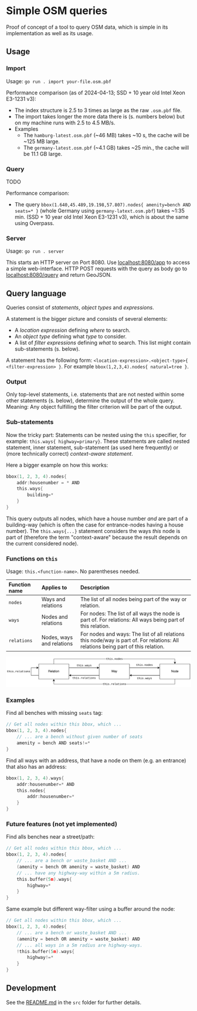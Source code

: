 # Simple OSM queries

Proof of concept of a tool to query OSM data, which is simple in its implementation as well as its usage.

## Usage

### Import

Usage: `go run . import your-file.osm.pbf`

Performance comparison (as of 2024-04-13; SSD + 10 year old Intel Xeon E3-1231 v3):
* The index structure is 2.5 to 3 times as large as the raw `.osm.pbf` file.
* The import takes longer the more data there is (s. numbers below) but on my machine runs with 2.5 to 4.5 MB/s.
* Examples
  * The `hamburg-latest.osm.pbf` (~46 MB) takes ~10 s, the cache will be ~125 MB large.
  * The `germany-latest.osm.pbf` (~4.1 GB) takes ~25 min., the cache will be 11.1 GB large.

### Query

TODO

Performance comparison:
* The query `bbox(1.640,45.489,19.198,57.807).nodes{ amenity=bench AND seats=* }` (whole Germany using `germany-latext.osm.pbf`) takes ~1:35 min. (SSD + 10 year old Intel Xeon E3-1231 v3), which is about the same using Overpass.

### Server

Usage: `go run . server`

This starts an HTTP server on Port 8080. Use [localhost:8080/app](http://localhost:8080/app) to access a simple web-interface.
HTTP POST requests with the query as body go to [localhost:8080/query](http://localhost:8080/query) and return GeoJSON.

## Query language

Queries consist of *statements*, *object types* and *expressions*.

A statement is the bigger picture and consists of several elements:
* A *location expression* defining *where* to search. 
* An *object type* defining what *type* to consider.
* A list of *filter expressions* defining *what* to search. This list might contain sub-statements (s. below).

A statement has the following form: `<location-expression>.<object-type>{ <filter-expression> }`.
For example `bbox(1,2,3,4).nodes{ natural=tree }`.

### Output

Only top-level statements, i.e. statements that are not nested within some other statements (s. below), determine the output of the whole query.
Meaning: Any object fulfilling the filter criterion will be part of the output.

### Sub-statements

Now the tricky part:
Statements can be nested using the `this` specifier, for example: `this.ways{ highway=primary}`.
These statements are called nested statement, inner statement, sub-statement (as used here frequently) or (more technically correct) *context-aware statement*.

Here a bigger example on how this works:
```go
bbox(1, 2, 3, 4).nodes{
    addr:housenumber = * AND
    this.ways{
        building=*
    }
}
```
This query outputs all nodes, which have a house number *and* are part of a building-way (which is often the case for entrance-nodes having a house number).
The `this.ways{...}` statement considers the ways *this* node is part of (therefore the term "context-aware" because the result depends on the current considered node).

### Functions on `this`

Usage: `this.<function-name>`.
No parentheses needed.

| Function name | Applies to                | Description                                                                                                                       |
|:--------------|:--------------------------|:----------------------------------------------------------------------------------------------------------------------------------|
| `nodes`       | Ways and relations        | The list of all nodes being part of the way or relation.                                                                          |
| `ways`        | Nodes and relations       | For nodes: The list of all ways the node is part of. For relations: All ways being part of this relation.                         |
| `relations`   | Nodes, ways and relations | For nodes and ways: The list of all relations this node/way is part of. For relations: All relations being part of this relation. |

![](this-node-way-relations.png)

### Examples

Find all benches with missing `seats` tag:
```go
// Get all nodes within this bbox, which ...
bbox(1, 2, 3, 4).nodes{
    // ... are a bench without given number of seats
    amenity = bench AND seats!=*
}
```

Find all ways with an address, that have a node on them (e.g. an entrance) that also has an address:
```go
bbox(1, 2, 3, 4).ways{
    addr:housenumber=* AND
    this.nodes{
        addr:housenumber=*
    }
}
```

### Future features (not yet implemented)

Find alls benches near a street/path:
```go
// Get all nodes within this bbox, which ...
bbox(1, 2, 3, 4).nodes{
    // ... are a bench or waste_basket AND ...
    (amenity = bench OR amenity = waste_basket) AND
    // ... have any highway-way within a 5m radius.
    this.buffer(5m).ways{
        highway=*
    }
}
```

Same example but different way-filter using a buffer around the node:

```go
// Get all nodes within this bbox, which ...
bbox(1, 2, 3, 4).nodes{
    // ... are a bench or waste_basket AND ...
    (amenity = bench OR amenity = waste_basket) AND
    // ... all ways in a 5m radius are highway-ways.
    !this.buffer(5m).ways{
        highway!=*
    }
}
```

## Development

See the [README.md](src/README.md) in the `src` folder for further details.